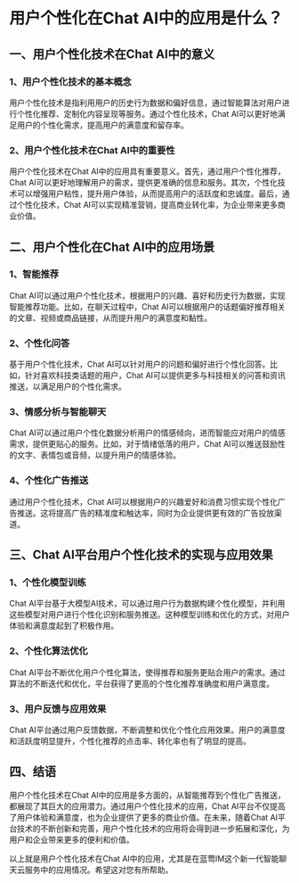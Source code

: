 # 用户个性化在Chat AI中的应用是什么？

## 一、用户个性化技术在Chat AI中的意义

### 1、用户个性化技术的基本概念
用户个性化技术是指利用用户的历史行为数据和偏好信息，通过智能算法对用户进行个性化推荐、定制化内容呈现等服务。通过个性化技术，Chat AI可以更好地满足用户的个性化需求，提高用户的满意度和留存率。

### 2、用户个性化技术在Chat AI中的重要性
用户个性化技术在Chat AI中的应用具有重要意义。首先，通过用户个性化推荐，Chat AI可以更好地理解用户的需求，提供更准确的信息和服务。其次，个性化技术可以增强用户粘性，提升用户体验，从而提高用户的活跃度和忠诚度。最后，通过个性化技术，Chat AI可以实现精准营销，提高商业转化率，为企业带来更多商业价值。

## 二、用户个性化在Chat AI中的应用场景

### 1、智能推荐
Chat AI可以通过用户个性化技术，根据用户的兴趣、喜好和历史行为数据，实现智能推荐功能。比如，在聊天过程中，Chat AI可以根据用户的话题偏好推荐相关的文章、视频或商品链接，从而提升用户的满意度和黏性。

### 2、个性化问答
基于用户个性化技术，Chat AI可以针对用户的问题和偏好进行个性化回答。比如，针对喜欢科技类话题的用户，Chat AI可以提供更多与科技相关的问答和资讯推送，以满足用户的个性化需求。

### 3、情感分析与智能聊天
Chat AI可以通过用户个性化数据分析用户的情感倾向，进而智能应对用户的情感需求，提供更贴心的服务。比如，对于情绪低落的用户，Chat AI可以推送鼓励性的文字、表情包或音频，以提升用户的情感体验。

### 4、个性化广告推送
通过用户个性化技术，Chat AI可以根据用户的兴趣爱好和消费习惯实现个性化广告推送。这将提高广告的精准度和触达率，同时为企业提供更有效的广告投放渠道。

## 三、Chat AI平台用户个性化技术的实现与应用效果

### 1、个性化模型训练
Chat AI平台基于大模型AI技术，可以通过用户行为数据构建个性化模型，并利用这些模型对用户进行个性化识别和服务推送。这种模型训练和优化的方式，对用户体验和满意度起到了积极作用。

### 2、个性化算法优化
Chat AI平台不断优化用户个性化算法，使得推荐和服务更贴合用户的需求。通过算法的不断迭代和优化，平台获得了更高的个性化推荐准确度和用户满意度。

### 3、用户反馈与应用效果
Chat AI平台通过用户反馈数据，不断调整和优化个性化应用效果。用户的满意度和活跃度明显提升，个性化推荐的点击率、转化率也有了明显的提高。

## 四、结语

用户个性化技术在Chat AI中的应用是多方面的，从智能推荐到个性化广告推送，都展现了其巨大的应用潜力。通过用户个性化技术的应用，Chat AI平台不仅提高了用户体验和满意度，也为企业提供了更多的商业价值。在未来，随着Chat AI平台技术的不断创新和完善，用户个性化技术的应用将会得到进一步拓展和深化，为用户和企业带来更多的便利和价值。

以上就是用户个性化技术在Chat AI中的应用，尤其是在蓝莺IM这个新一代智能聊天云服务中的应用情况。希望这对您有所帮助。